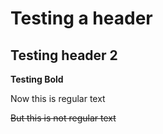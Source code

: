# Testing a header

## Testing header 2

**Testing Bold**

Now this is regular text

~~But this is not regular text~~
